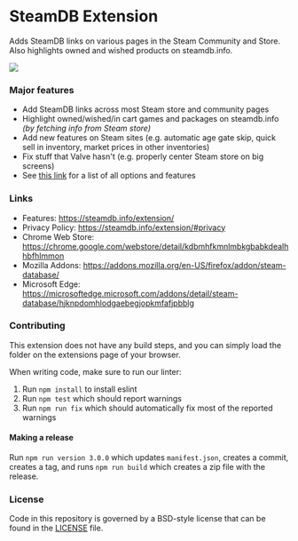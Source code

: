 # SteamDB Extension

Adds SteamDB links on various pages in the Steam Community and Store.
Also highlights owned and wished products on steamdb.info.

![](https://steamdb.info/static/img/extension.png)

### Major features
* Add SteamDB links across most Steam store and community pages
* Highlight owned/wished/in cart games and packages on steamdb.info *(by fetching info from Steam store)*
* Add new features on Steam sites (e.g. automatic age gate skip, quick sell in inventory, market prices in other inventories)
* Fix stuff that Valve hasn't (e.g. properly center Steam store on big screens)
* See [this link](https://steamdb.info/extension/) for a list of all options and features

### Links
* Features: https://steamdb.info/extension/
* Privacy Policy: https://steamdb.info/extension/#privacy
* Chrome Web Store: https://chrome.google.com/webstore/detail/kdbmhfkmnlmbkgbabkdealhhbfhlmmon
* Mozilla Addons: https://addons.mozilla.org/en-US/firefox/addon/steam-database/
* Microsoft Edge: https://microsoftedge.microsoft.com/addons/detail/steam-database/hjknpdomhlodgaebegjopkmfafjpbblg

### Contributing

This extension does not have any build steps, and you can simply load the folder on the extensions page of your browser.

When writing code, make sure to run our linter:
1. Run `npm install` to install eslint
2. Run `npm test` which should report warnings
3. Run `npm run fix` which should automatically fix most of the reported warnings

#### Making a release

Run `npm run version 3.0.0` which updates `manifest.json`, creates a commit, creates a tag,
and runs `npm run build` which creates a zip file with the release.

### License
Code in this repository is governed by a BSD-style license that can be found in the [LICENSE](LICENSE) file.
